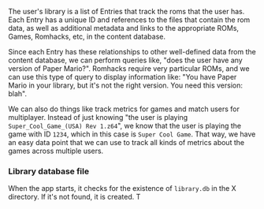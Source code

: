 The user's library is a list of Entries that track the roms that the user has. Each Entry has a unique ID and references to the files that contain the rom data, as well as additional metadata and links to the appropriate ROMs, Games, Romhacks, etc, in the content database.

Since each Entry has these relationships to other well-defined data from the content database, we can perform queries like, "does the user have any version of Paper Mario?". Romhacks require very particular ROMs, and we can use this type of query to display information like: "You have Paper Mario in your library, but it's not the right version. You need this version: blah".  

We can also do things like track metrics for games and match users for multiplayer. Instead of just knowing "the user is playing `Super_Cool_Game_(USA) Rev 1.z64`", we know that the user is playing the game with ID `1234`, which in this case is `Super Cool Game`. That way, we have an easy data point that we can use to track all kinds of metrics about the games across multiple users. 

### Library database file

When the app starts, it checks for the existence of `library.db` in the X directory. If it's not found, it is created. T